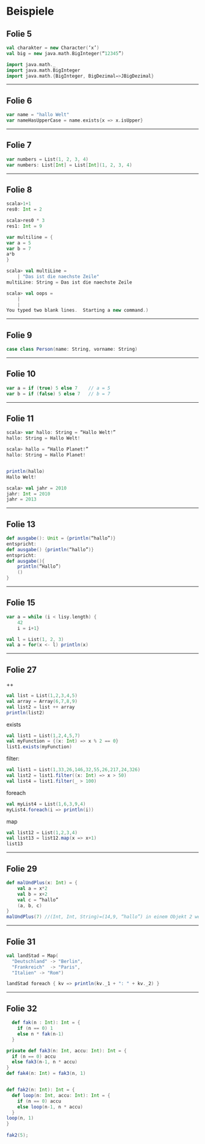 # Beispiele

## Folie 5
```scala
val charakter = new Character(‘x’)
val big = new java.math.BigInteger(“12345”)

import java.math._
import java.math.BigInteger
import java.math.{BigInteger, BigDezimal=>JBigDezimal}
```
___________________________________________________
## Folie 6
```scala
var name = "hallo Welt"    
var nameHasUpperCase = name.exists{x => x.isUpper}
```
__________________________________________________
## Folie 7
```scala
var numbers = List(1, 2, 3, 4)
var numbers: List[Int] = List[Int](1, 2, 3, 4) 
```
___________________________________________________
## Folie 8
```scala
scala>1+1
res0: Int = 2

scala>res0 * 3
res1: Int = 9

var multiline = {
var a = 5
var b = 7
a*b
}

scala> val multiLine =
    | "Das ist die naechste Zeile"
multiLine: String = Das ist die naechste Zeile

scala> val oops =
    |
    |
You typed two blank lines.  Starting a new command.)
```
_______________________________________________
## Folie 9
```scala
case class Person(name: String, vorname: String)
```
_______________________________________________
## Folie 10
```scala
var a = if (true) 5 else 7    // a = 5
var b = if (false) 5 else 7	  // b = 7
```
_________________________________________________
## Folie 11
```scala
scala> var hallo: String = “Hallo Welt!”
hallo: String = Hallo Welt!

scala> hallo = “Hallo Planet!”
hallo: String = Hallo Planet!


println(hallo)
Hallo Welt!

scala> val jahr = 2010
jahr: Int = 2010
jahr = 2013
```
______________________________________
## Folie 13
```scala
def ausgabe(): Unit = {println(“hallo”)} 
entspricht: 
def ausgabe() {println(“hallo”)}
entspricht:
def ausgabe(){
	println(“Hallo”)
	()
}
```
__________________________________________
## Folie 15
```scala
var a = while (i < lisy.length) {
	42
	i = i+1}

val l = List(1, 2, 3)
val a = for(x <- l) println(x)
```
____________________________
## Folie 27
++
```scala
val list = List(1,2,3,4,5)
val array = Array(6,7,8,9)    
val list2 = list ++ array    
println(list2)    
```
exists

```scala
val list1 = List(1,2,4,5,7)
val myFunction = {(x: Int) => x % 2 == 0}
list1.exists(myFunction)
```

filter:
```scala
val list1 = List(1,33,26,146,32,55,26,217,24,326)
val list2 = list1.filter((x: Int) => x > 50)
val list4 = list1.filter(_ > 100)
```

foreach
```scala
val myList4 = List(1,6,3,9,4)                     
myList4.foreach(i => println(i))    
```

map
```scala
val list12 = List(1,2,3,4)        
val list13 = list12.map(x => x+1)            
list13  
```
_______________________________                            
## Folie 29
```scala
def malUndPlus(x: Int) = {
	val a = x*2
	val b = x+2
	val c = “hallo”
	(a, b, c)
}
malUndPlus(7) //(Int, Int, String)=(14,9, “hallo”) in einem Objekt 2 werte
```
__________________________________________________     
## Folie 31
```scala
val landStad = Map(
  "Deutschland" -> "Berlin",
  "Frankreich"  -> "Paris",
  "Italien" -> "Rom")                        

landStad foreach { kv => println(kv._1 + ": " + kv._2) } 
```                                         
_____________________________________    
## Folie 32	
```scala
  def fak(n : Int): Int = {
    if (n == 0) 1
    else n * fak(n-1)
  }

private def fak3(n: Int, accu: Int): Int = {
  if (n == 0) accu
  else fak3(n-1, n * accu)
}
def fak4(n: Int) = fak3(n, 1)


def fak2(n: Int): Int = {
  def loop(n: Int, accu: Int): Int = {
    if (n == 0) accu
    else loop(n-1, n * accu)
  }  
loop(n, 1)
} 
  
fak2(5);
```

